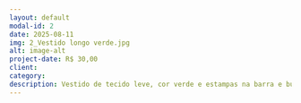 ```yaml
---
layout: default
modal-id: 2
date: 2025-08-11
img: 2_Vestido longo verde.jpg
alt: image-alt
project-date: R$ 30,00
client:
category: 
description: Vestido de tecido leve, cor verde e estampas na barra e busto. Veste M. Tenho 1,60m e fica arrastando um pouco no chão.
---
```

